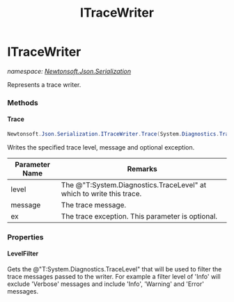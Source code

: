 ﻿---
title: ITraceWriter
---

# ITraceWriter
_namespace: [Newtonsoft.Json.Serialization](N-Newtonsoft.Json.Serialization.html)_

Represents a trace writer.

### Methods

#### Trace
```csharp
Newtonsoft.Json.Serialization.ITraceWriter.Trace(System.Diagnostics.TraceLevel,System.String,System.Exception)
```
Writes the specified trace level, message and optional exception.

|Parameter Name|Remarks|
|--------------|-------|
|level|The @"T:System.Diagnostics.TraceLevel" at which to write this trace.|
|message|The trace message.|
|ex|The trace exception. This parameter is optional.|




### Properties

#### LevelFilter
Gets the @"T:System.Diagnostics.TraceLevel" that will be used to filter the trace messages passed to the writer.
 For example a filter level of 'Info' will exclude 'Verbose' messages and include 'Info',
 'Warning' and 'Error' messages.

